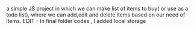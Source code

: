 a simple JS project in which we can make list of items to buy( or use as a todo list), where we can add,edit and delete items based on our need of items. 
EDIT - In final folder codes , I added local storage
